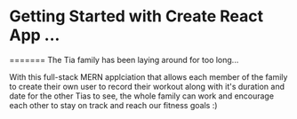 
# Getting Started with Create React App ...
=======
The Tia family has been laying around for too long...


With this full-stack MERN applciation that allows each member of the family to create their own user
to record their workout along with it's duration and date for the other Tias to see, the whole
family can work and encourage each other to stay on track and reach our fitness goals :)
